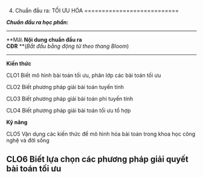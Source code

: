 4. Chuẩn đầu ra: TỐI ƯU HÓA
===========================

***Chuẩn đầu ra học phần:***

  -----------------------------------------------------------------------------------------------------
  **Mã\           **Nội dung chuẩn đầu ra\
  CĐR**           **(*Bắt đầu bằng động từ theo thang Bloom*)
  --------------- -------------------------------------------------------------------------------------
  **Kiến thức**   

  CLO1            Biết mô hình bài toán tối ưu, phân lớp các bài toán tối ưu

  CLO2            Biết phương pháp giải bài toán tuyến tính

  CLO3            Biết phương pháp giải bài toán phi tuyến tính

  CLO4            Biết phương pháp giải bài toán tối ưu tổ hợp

  **Kỹ năng**     

  CLO5            Vận dụng các kiến thức để mô hình hóa bài toán trong khoa học công nghệ và đời sống

  CLO6            Biết lựa chọn các phương pháp giải quyết bài toán tối ưu
  -----------------------------------------------------------------------------------------------------

